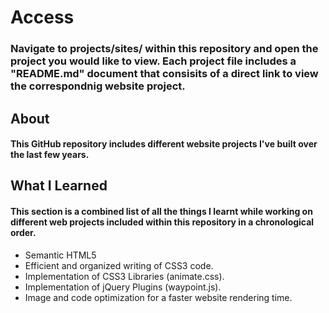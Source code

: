 # Access
### Navigate to projects/sites/ within this repository and open the project you would like to view. Each project file includes a "README.md" document that consisits of a direct link to view the correspondnig website project.

## About
#### This GitHub repository includes different website projects I've built over the last few years.

## What I Learned
#### This section is a combined list of all the things I learnt while working on different web projects included within this repository in a chronological order.
- Semantic HTML5
- Efficient and organized writing of CSS3 code.
- Implementation of CSS3 Libraries (animate.css).
- Implementation of jQuery Plugins (waypoint.js).
- Image and code optimization for a faster website rendering time.


